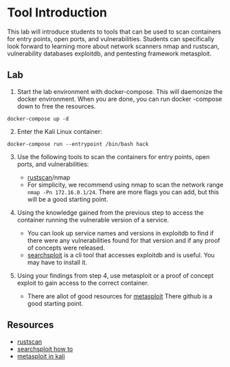 # Tool Introduction
This lab will introduce students to tools that can be used to scan containers for entry points, open ports, and vulnerabilities. Students can specifically look forward to learning more about network scanners nmap and rustscan, vulnerability databases exploitdb, and pentesting framework metasploit.

## Lab
1. Start the lab environment with docker-compose. This will daemonize the docker environment. When you are done, you can run docker
-compose down to free the resources.  
```
docker-compose up -d
```

2. Enter the Kali Linux container:
```
docker-compose run --entrypoint /bin/bash hack
```

3. Use the following tools to scan the containers for entry points, open ports, and vulnerabilities:
    - [rustscan](https://github.com/RustScan/RustScan)/nmap
    * For simplicity, we recommend using nmap to scan the network range ```nmap -Pn 172.16.0.1/24```. There are more flags you
can add, but this will be a good starting point.

4. Using the knowledge gained from the previous step to access the container running the vulnerable version of a service.
	* You can look up service names and versions in exploitdb to find if there were any vulnerabilities found for that version and if any proof of concepts were released.
	* [searchsploit](https://github.com/Err0r-ICA/Searchsploit) is a cli tool that accesses exploitdb and is useful. You may have to install it.

5. Using your findings from step 4, use metasploit or a proof of concept exploit to gain access to the correct container.
    * There are allot of good resources for [metasploit](https://github.com/rapid7/metasploit-framework) There github is a good starting point. 

## Resources
- [rustscan](https://securitytrails.com/blog/rustscan-enhancer-tool)
- [searchsploit how to](https://medium.com/@heynik/how-to-search-the-exploit-by-terminal-using-searchsploit-in-kali-linux-7a90193b3)
- [metasploit in kali](https://www.kali.org/docs/tools/starting-metasploit-framework-in-kali/)

